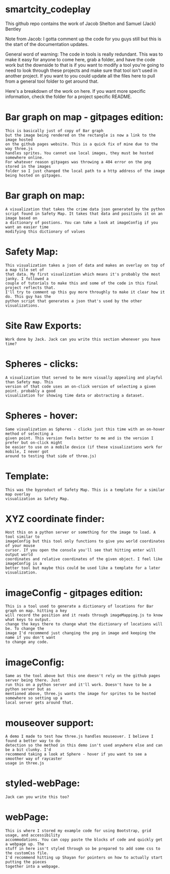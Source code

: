 # smartcity_codeplay

This github repo contains the work of Jacob Shelton and Samuel (Jack) Bentley

Note from Jacob: I gotta comment up the code for you guys still but this is the start of the documentation updates.

General word of warning: The code in tools is really redundant. This was to make it easy for 
anyone to come here, grab a folder, and have the code work but the downside to that is if you 
want to modify a tool you're going to need to look through these projects and make sure that tool
isn't used in another project. If you want to you could update all the files here to pull from a 
general tool folder to get around that. 

Here's a breakdown of the work on here. If you want more specific information, check the folder for a project specific README. 

# Bar graph on map - gitpages edition: 
	This is basically just of copy of Bar graph
	but the image being rendered on the rectangle is now a link to the image hosted
	on the github pages website. This is a quick fix of mine due to the way three.js 
	handles sprites. You cannot use local images, they must be hosted somewhere online. 
	For whatever reason gitpages was throwing a 404 error on the png stored in the images
	folder so I just changed the local path to a http address of the image being hosted on gitpages.

# Bar graph on map: 
	A visualization that takes the crime data json generated by the python 
	script found in Safety Map. It takes that data and positions it on an image based on 
	a dictionary of postions. You can take a look at imageConfig if you want an easier time 
	modifying this dictionary of values  

# Safety Map:
	This visualization takes a json of data and makes an overlay on top of a map tile set of
	that data. My first visualization which means it's probably the most janky. I followed a 
	couple of tutorials to make this and some of the code in this final project reflects that.
	I'll try to comment up this guy more throughly to make it clear how it do. This guy has the
	python script that generates a json that's used by the other visualizations.

# Site Raw Exports:
	Work done by Jack. Jack can you write this section whenever you have time?

# Spheres - clicks:
	A visualization that served to be more visually appealing and playful than Safety map. This 
	version of that code uses an on-click version of selecting a given point. probably a good 
	visualization for showing time data or abstracting a dataset. 

# Spheres - hover:
	Same visualization as Spheres - clicks just this time with an on-hover method of selecting a
	given point. This version feels better to me and is the version I prefer but on-click might 
	be easier to use on a mobile device (if these visualizations work for mobile, I never got 
	around to testing that side of three.js) 

# Template:
	This was the byproduct of Safety Map. This is a template for a similar map overlay 
	visualization as Safety Map. 

# XYZ coordinate finder:
	Host this on a python server or something for the image to load. A tool similar to 
	imageConfig but this tool only functions to give you world coordinates of your mouse 
	cursor. If you open the console you'll see that hitting enter will output world 
	coordinates and relative coordinates of the given object. I feel like imageConfig is a 
	better tool but maybe this could be used like a template for a later visualization.

# imageConfig - gitpages edition:
	This is a tool used to generate a dictionary of locations for Bar graph on map. hitting a key
	will record the position and it reads through imageMapping.js to know what keys to output. 
	change the keys there to change what the dictionary of locations will be. To change the 
	image I'd recommend just changing the png in image and keeping the name if you don't want 
	to change any code.   

# imageConfig:
	Same as the tool above but this one doesn't rely on the github pages server being there. Just
	run this on a python server and it'll work. Doesn't have to be a python server but as 
	mentioned above, three.js wants the image for sprites to be hosted somewhere so setting up a 
	local server gets around that.

# mouseover support:
	A demo I made to test how three.js handles mouseover. I believe I found a better way to do 
	detection so the method in this demo isn't used anywhere else and can be a bit clunky. I'd 
	recommend taking a look at Sphere - hover if you want to see a smoother way of raycaster
	usage in three.js

# styled-webPage:
	Jack can you write this too? 

# webPage: 
	This is where I stored my example code for using Bootstrap, grid usage, and accessibility
	accommodations. You can copy paste the blocks of code and quickly get a webpage up. The 
	stuff in here isn't styled through so be prepared to add some css to the customCss file.
	I'd recommend hitting up Shayan for pointers on how to actually start putting the pieces 
	together into a webpage. 